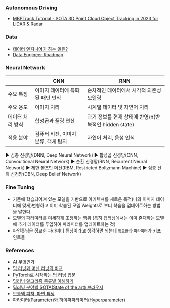 
### Autonomous Driving

- [MBPTrack Tutorial - SOTA 3D Point Cloud Object Tracking in 2023 for LiDAR & Radar](https://supervisely.com/blog/mbptrack-point-cloud-3d-object-tracking/)

### Data

- [데이터 엔지니어가 하는 일은?](https://www.codestates.com/blog/content/데이터엔지니어로드맵)
- [Data Engineer Roadmap](https://github.com/datastacktv/data-engineer-roadmap)

### Neural Network

| |CNN|RNN|
|---|---|---|
|주요 특징|이미지 데이터에 특화된 패턴 인식|순차적인 데이터에서 시각적 의존성 모델링|
|주요 용도|이미지 처리|시계열 데이터 및 자연어 처리|
|데이터 처리 방식|합성곱과 풀링 연산|과거 정보를 현재 상태에 반영\n(반복적인 hidden state)|
|적용 분야|컴퓨터 비전, 이미지 분류, 객체 탐지|자연어 처리, 음성 인식|

▶ 심층 신경망(DNN, Deep Neural Network)
▶ 합성곱 신경망(CNN, Convoultional Neural Network)
▶ 순환 신경망(RNN, Recurrent Neural Network)
▶ 제한 볼츠만 머신(RBM, Restricted Boltzmann Machine)
▶ 심층 신뢰 신경망(DBN, Deep Belief Network)

### Fine Tuning

- 기존에 학습되어져 있는 모델을 기반으로 아키텍쳐를 새로운 목적(나의 이미지 데이터에 맞게)변형하고 이미 학습된 모델 Weights로 부터 학습을 업데이트하는 방법을 말한다. 
- 모델의 파라미터를 미세하게 조정하는 행위 (특히 딥러닝에서는 이미 존재하는 모델에 추가 데이터를 투입하여 파라미터를 업데이트하는 것)
- 파인튜닝은 정교한 파라미터 튜닝이라고 생각하면 되는데 `정교한`과 `파라미터`가 키포인트들

### References

- [AI 무엇인가](https://hongong.hanbit.co.kr/ai-무엇인가-인공지능-머신러닝-딥러닝-차이점-총정리/)
- [딥 러닝과 머신 러닝의 비교](https://www.zendesk.kr/blog/machine-learning-and-deep-learning/)
- [PyTorch로 시작하는 딥 러닝 입문](https://wikidocs.net/book/2788)
- [딥러닝 알고리즘 종류별 이해하기](https://m.blog.naver.com/sundooedu/221211368089)
- [딥러닝 분야별 SOTA(State of the art) 브라우저](https://paperswithcode.com/sota?fbclid=IwAR16wLSr-BAcl-eZAwMVIHdsmpgBF6dN4ETR5kRGg02f_5xBBOlN6uMapo4)
- [보틀넥 피처, 파인 튜닝](https://haandol.github.io/2016/12/25/define-bottleneck-feature-and-fine-tuning.html)
- [파라미터(Parameter)와 하이퍼파라미터(Hyperparameter)](https://leeezxxswd.tistory.com/27)
